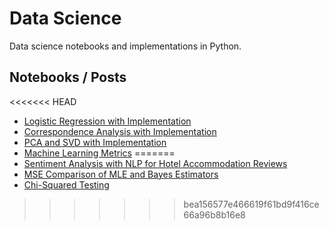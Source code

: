 # Data Science 

Data science notebooks and implementations in Python.

## Notebooks / Posts

<<<<<<< HEAD
- [Logistic Regression with Implementation](./notebook/logistic_reg.ipynb)
- [Correspondence Analysis with Implementation](./notebook/corranal.ipynb)
- [PCA and SVD with Implementation](./notebook/pca_svd.ipynb)
- [Machine Learning Metrics](./notebook/ml_metrics.ipynb)
=======
- [Sentiment Analysis with NLP for Hotel Accommodation Reviews](./notebook/sentiment_nlp.ipynb)
- [MSE Comparison of MLE and Bayes Estimators](./notebook/mse_mle_bayes.ipynb)
- [Chi-Squared Testing](./notebook/chi_squared_testing.ipynb)
>>>>>>> bea156577e466619f61bd9f416ce66a96b8b16e8

